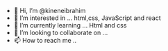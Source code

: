 - 👋 Hi, I’m @kineneibrahim
- 👀 I’m interested in ... html,css, JavaScript and react 
- 🌱 I’m currently learning ... Html and css 
- 💞️ I’m looking to collaborate on ...
- 📫 How to reach me ..

<!---
kineneibrahim/kineneibrahim is a ✨ special ✨ repository because its `README.md` (this file) appears on your GitHub profile.
You can click the Preview link to take a look at your changes.
--->
